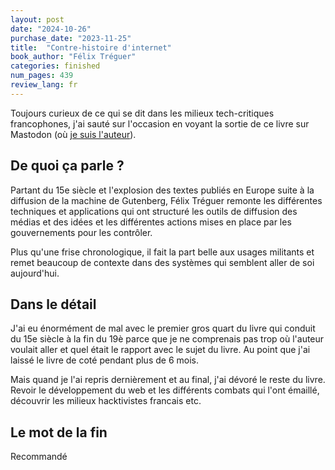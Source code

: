 ```yaml
---
layout: post
date: "2024-10-26"
purchase_date: "2023-11-25"
title:  "Contre-histoire d'internet"
book_author: "Félix Tréguer"
categories: finished
num_pages: 439
review_lang: fr
---
```


Toujours curieux de ce qui se dit dans les milieux tech-critiques francophones, j'ai sauté sur l'occasion en voyant la sortie de ce livre sur Mastodon (où [je suis l'auteur](https://mamot.fr/@felix)).

## De quoi ça parle ?

Partant du 15e siècle et l'explosion des textes publiés en Europe suite à la diffusion de la machine de Gutenberg, Félix Tréguer remonte les différentes techniques et applications qui ont structuré les outils de diffusion des médias et des idées et les différentes actions mises en place par les gouvernements pour les contrôler.

Plus qu'une frise chronologique, il fait la part belle aux usages militants et remet beaucoup de contexte dans des systèmes qui semblent aller de soi aujourd'hui.

## Dans le détail

J'ai eu énormément de mal avec le premier gros quart du livre qui conduit du 15e siècle à la fin du 19è parce que je ne comprenais pas trop où l'auteur voulait aller et quel était le rapport avec le sujet du livre. Au point que j'ai laissé le livre de coté pendant plus de 6 mois.

Mais quand je l'ai repris dernièrement et au final, j'ai dévoré le reste du livre. Revoir le développement du web et les différents combats qui l'ont émaillé, découvrir les milieux hacktivistes francais etc.

## Le mot de la fin

Recommandé